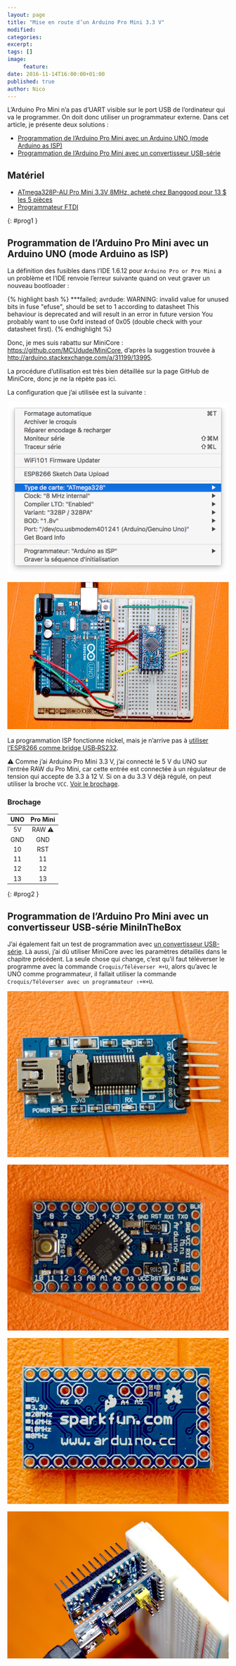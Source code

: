 ```yaml
---
layout: page
title: "Mise en route d’un Arduino Pro Mini 3.3 V"
modified:
categories:
excerpt:
tags: []
image:
     feature:
date: 2016-11-14T16:00:00+01:00
published: true
author: Nico
---
```



L’Arduino Pro Mini n’a pas d’UART visible sur le port USB de l’ordinateur qui va le programmer. On doit donc utiliser un programmateur externe. Dans cet article, je présente deux solutions :

- [Programmation de l’Arduino Pro Mini avec un Arduino UNO (mode Arduino as ISP)](#prog1)
- [Programmation de l’Arduino Pro Mini avec un convertisseur USB-série](#prog2)



## Matériel

- [ATmega328P-AU Pro Mini 3.3V 8MHz, acheté chez Banggood pour 13 $ les 5 pièces][1]
- [Programmateur FTDI][3]

{: #prog1 }
## Programmation de l’Arduino Pro Mini avec un Arduino UNO (mode Arduino as ISP)


La définition des fusibles dans l’IDE 1.6.12 pour `Arduino Pro or Pro Mini` a un problème et l’IDE renvoie l’erreur suivante quand on veut graver un nouveau bootloader :

{% highlight bash %}
 ***failed;
avrdude: WARNING: invalid value for unused bits in fuse "efuse", should be set to 1 according to datasheet
This behaviour is deprecated and will result in an error in future version
You probably want to use 0xfd instead of 0x05 (double check with your datasheet first).
{% endhighlight %}

Donc, je mes suis rabattu sur MiniCore : <https://github.com/MCUdude/MiniCore>, d’après la suggestion trouvée à <http://arduino.stackexchange.com/a/31199/13995>.

La procédure d’utilisation est très bien détaillée sur la page GitHub de MiniCore, donc je ne la répète pas ici.

La configuration que j’ai utilisée est la suivante :

![Configuration MiniCore programmation d’Arduino Pro Mini][7]

![Programmation d’Arduino Pro Mini][8]

La programmation ISP fonctionne nickel, mais je n’arrive pas à [utiliser l’ESP8266 comme bridge USB‑RS232][9].

⚠ Comme j’ai Arduino Pro Mini 3.3 V, j’ai connecté le 5 V du UNO sur l’entrée RAW du Pro Mini, car cette entrée est connectée à un régulateur de tension qui accepte de 3.3 à 12 V. Si on a du 3.3 V déjà régulé, on peut utiliser la broche `VCC`. [Voir le brochage][4].

### Brochage

| UNO | Pro Mini |
| :-: | :-:      |
| 5V  | RAW  ⚠   |
| GND | GND      |
| 10  | RST      |
| 11  | 11       |
| 12  | 12       |
| 13  | 13       |


{: #prog2 }
## Programmation de l’Arduino Pro Mini avec un convertisseur USB-série MiniInTheBox

J’ai également fait un test de programmation avec [un convertisseur USB-série][3]. Là aussi, j’ai dû utiliser MiniCore avec les paramètres détaillés dans le chapitre précédent. La seule chose qui change, c’est qu’il faut téléverser le programme avec la commande `Croquis/Téléverser ⌘+U`, alors qu’avec le UNO comme programmateur, il fallait utiliser la commande `Croquis/Téléverser avec un programmateur ⇧+⌘+U`.

![convertisseur USB-série][6]

![Arduino Pro Mini][11]

![Arduino Pro Mini Back][12]

![Arduino Pro Mini + convertisseur USB-série][5]

<!--

{: #prog3 }
## Programmation de l’Arduino Pro Mini avec un convertisseur USB-série Banggood

Et j’ai aussi testé un [convertisseur USB-série de chez Banggood][13] qui a l’avantage de se présenter sous la forme d’un cordon USB entièrement isolé. Il est aussi livré avec un connecteur 5 broches fort pratique.

Par contre les fils ne sont pas branchés dans le bon ordre, donc il faut corriger cela selon la table ci-dessous :

| Arduino Pro Mini | Convertisseur |
| :-               | :-            |
| BLK              | blue CTS      |
| GND              | black GND     |
| VCC              | red 5V        |
| RXI              | green TXD     |
| TX0              | white RXD     |
| GRN              | yellow RTS    |


| Arduino Pro Mini | Convertisseur |
| :-               | :-            |
| BLK              | black GND     |
| GND              | blue CTS      |
| VCC              | red 5V        |
| RXI              | green TXD     |
| TX0              | white RXD     |
| GRN              | yellow RTS    |


-->


[1]: http://www.banggood.com/5Pcs-3_3V-8MHz-ATmega328P-AU-Pro-Mini-Microcontroller-Board-For-Arduino-p-980292.html?p=0431091025639201412F

[2]: https://learn.sparkfun.com/tutorials/using-the-arduino-pro-mini-33v

[3]: http://www.miniinthebox.com/fr/programme-downloader-ftdi-basic-usb-a-ttl-ft232-pour-arduino_p903425.html

[4]: /pinouts/#pinout-arduino-pro-mini

[5]: ../../files/2016-11-14-arduino-pro-mini/arduino-pro-mini-usb-serial_lowres.jpg

[6]: ../../files/2016-11-14-arduino-pro-mini/usb-serial-converter_lowres.jpg

[7]: ../../files/2016-11-14-arduino-pro-mini/config_MiniCore.png

[8]: ../../files/2016-11-14-arduino-pro-mini/arduino-pro-mini-arduino-uno_lowres.jpg

[9]: /usb-rs232_bridge_microcontroleurs/

[10]: ../../files/2016-11-14-arduino-pro-mini/arduino-pro-mini-arduino-uno_lowres.jpg

[11]: ../../files/2016-11-14-arduino-pro-mini/arduino-pro-mini_lowres.jpg

[12]: ../../files/2016-11-14-arduino-pro-mini/arduino-pro-mini-back.jpg

[13]: https://www.banggood.com/6Pin-FTDI-FT232RL-USB-To-Serial-Adapter-Module-USB-TO-TTL-RS232-Arduino-Cable-p-1035802.html?p=0431091025639201412F

